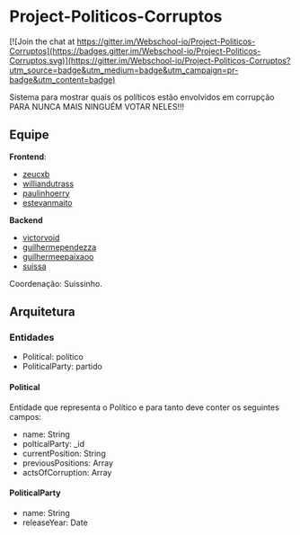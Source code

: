 # Project-Politicos-Corruptos

[![Join the chat at https://gitter.im/Webschool-io/Project-Politicos-Corruptos](https://badges.gitter.im/Webschool-io/Project-Politicos-Corruptos.svg)](https://gitter.im/Webschool-io/Project-Politicos-Corruptos?utm_source=badge&utm_medium=badge&utm_campaign=pr-badge&utm_content=badge)

Sistema para mostrar quais os políticos estão envolvidos em corrupção PARA NUNCA MAIS NINGUÉM VOTAR NELES!!!

## Equipe

**Frontend**:
- [zeucxb](https://github.com/zeucxb)
- [williandutrass](https://github.com/williandutrass)
- [paulinhoerry](https://github.com/paulinhoerry)
- [estevanmaito](https://github.com/estevanmaito)

**Backend**
- [victorvoid](https://github.com/victorvoid)
- [guilhermependezza](https://github.com/guilhermependezza)
- [guilhermeepaixaoo](https://github.com/guilhermeepaixaoo)
- [suissa](https://github.com/suissa)

Coordenação: Suissinho.

## Arquitetura

### Entidades

- Political: político
- PoliticalParty: partido

#### Political

Entidade que representa o Político e para tanto deve conter os seguintes campos:

- name: String
- polticalParty: \_id
- currentPosition: String
- previousPositions: Array
- actsOfCorruption: Array

#### PoliticalParty

- name: String
- releaseYear: Date

